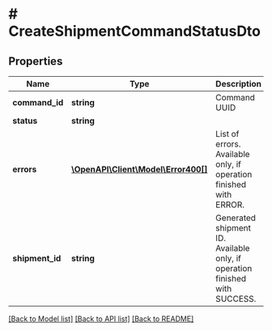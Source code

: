 # # CreateShipmentCommandStatusDto

## Properties

Name | Type | Description | Notes
------------ | ------------- | ------------- | -------------
**command_id** | **string** | Command UUID | [optional]
**status** | **string** |  | [optional]
**errors** | [**\OpenAPI\Client\Model\Error400[]**](Error400.md) | List of errors. Available only, if operation finished with ERROR. | [optional]
**shipment_id** | **string** | Generated shipment ID. Available only, if operation finished with SUCCESS. | [optional]

[[Back to Model list]](../../README.md#models) [[Back to API list]](../../README.md#endpoints) [[Back to README]](../../README.md)
